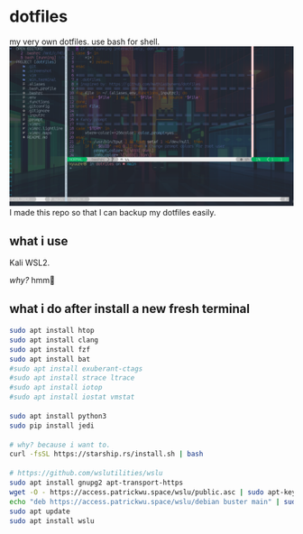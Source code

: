 # dotfiles
my very own dotfiles. use bash for shell.
![alt text](https://github.com/kyuure/dotfiles/blob/main/.screenshot/3.png "ssan doang | as in 17/03/2021")
I made this repo so that I can backup my dotfiles easily.


## what i use
Kali WSL2.

_why?_ hmm🤔


## what i do after install a new fresh terminal
```sh
sudo apt install htop
sudo apt install clang
sudo apt install fzf
sudo apt install bat
#sudo apt install exuberant-ctags
#sudo apt install strace ltrace
#sudo apt install iotop
#sudo apt install iostat vmstat

sudo apt install python3
sudo pip install jedi

# why? because i want to.
curl -fsSL https://starship.rs/install.sh | bash

# https://github.com/wslutilities/wslu
sudo apt install gnupg2 apt-transport-https
wget -O - https://access.patrickwu.space/wslu/public.asc | sudo apt-key add -
echo "deb https://access.patrickwu.space/wslu/debian buster main" | sudo tee -a /etc/apt/sources.list
sudo apt update
sudo apt install wslu
```
